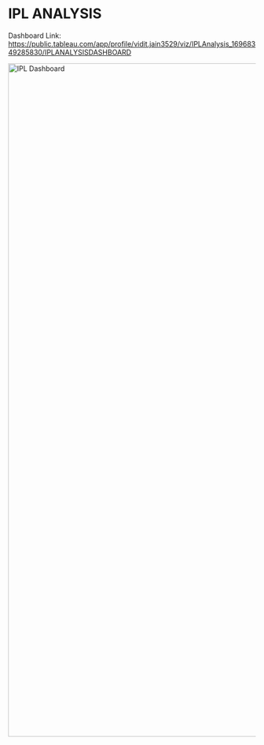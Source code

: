 
# IPL ANALYSIS

 
Dashboard Link: https://public.tableau.com/app/profile/vidit.jain3529/viz/IPLAnalysis_16968349285830/IPLANALYSISDASHBOARD

<img width="1368" alt="IPL Dashboard" src="https://github.com/VIDIT-9/Sparks-foundation-internship/assets/102579972/7c3aa04b-c37b-498e-b722-29951fdf6835">
